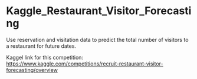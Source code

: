 # Kaggle_Restaurant_Visitor_Forecasting

Use reservation and visitation data to predict the total number of visitors to a restaurant for future dates.

Kaggel link for this competition: https://www.kaggle.com/competitions/recruit-restaurant-visitor-forecasting/overview
